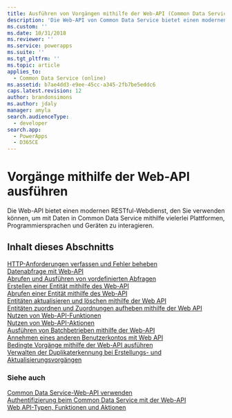 ```yaml
---
title: Ausführen von Vorgängen mithilfe der Web-API (Common Data Service) | Microsoft Docs
description: 'Die Web-API von Common Data Service bietet einen modernen RESTful-Webdienst, den Sie verwenden können, um mit Daten in Common Data Service mithilfe vielerlei Plattformen, Programmiersprachen und Geräten zu interagieren. Informieren Sie sich über die Vorgänge, die mithilfe von Internet von Web-API ausgeführt werden können'
ms.custom: ''
ms.date: 10/31/2018
ms.reviewer: ''
ms.service: powerapps
ms.suite: ''
ms.tgt_pltfrm: ''
ms.topic: article
applies_to:
  - Common Data Service (online)
ms.assetid: b7ae4dd3-e9ee-45cc-a345-2fb7be5eddc6
caps.latest.revision: 12
author: brandonsimons
ms.author: jdaly
manager: amyla
search.audienceType:
  - developer
search.app:
  - PowerApps
  - D365CE
---
```

# <a name="perform-operations-using-the-web-api"></a>Vorgänge mithilfe der Web-API ausführen

Die Web-API bietet einen modernen RESTful-Webdienst, den Sie verwenden können, um mit Daten in Common Data Service mithilfe vielerlei Plattformen, Programmiersprachen und Geräten zu interagieren.

## <a name="in-this-section"></a>Inhalt dieses Abschnitts

[HTTP-Anforderungen verfassen und Fehler beheben](compose-http-requests-handle-errors.md)<br />
[Datenabfrage mit Web-API](query-data-web-api.md)<br />
[Abrufen und Ausführen von vordefinierten Abfragen](retrieve-and-execute-predefined-queries.md)<br />
[Erstellen einer Entität mithilfe des Web-API](create-entity-web-api.md)<br />
[Abrufen einer Entität mithilfe des Web-API](retrieve-entity-using-web-api.md)<br />
[Entitäten aktualisieren und löschen mithilfe der Web API](update-delete-entities-using-web-api.md)<br />
[Entitäten zuordnen und Zuordnungen aufheben mithilfe der Web API](associate-disassociate-entities-using-web-api.md)<br />
[Nutzen von Web-API-Funktionen](use-web-api-functions.md)<br />
[Nutzen von Web-API-Aktionen](use-web-api-actions.md)<br />
[Ausführen von Batchbetrieben mithilfe der Web-API](execute-batch-operations-using-web-api.md)<br />
[Annehmen eines anderen Benutzerkontos mit Web API](impersonate-another-user-web-api.md)<br />
[Bedingte Vorgänge mithilfe der Web-API ausführen](perform-conditional-operations-using-web-api.md)<br />
[Verwalten der Duplikaterkennung bei Erstellungs- und Aktualisierungsvorgängen](manage-duplicate-detection-create-update.md)<br />

### <a name="see-also"></a>Siehe auch

[Common Data Service-Web-API verwenden](overview.md)<br />
[Authentifizierung beim Common Data Service mit der Web-API](authenticate-web-api.md)<br />
[Web API-Typen, Funktionen und Aktionen](web-api-types-operations.md)
